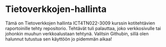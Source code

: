 # Tietoverkkojen-hallinta

Tämä on Tietoverkkojen hallinta ICT4TN022-3009 kurssin kotitehtävien raportoinille tehty repositorio. Tehtävät tuli palauttaa, joko verkkosivulle tai johonkin muuhun verkkoalustaan tehtynä. Valitsin Githubin, sillä olen halunnut tutustua sen käyttöön jo pidemmän aikaa!
